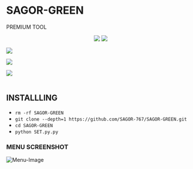 # SAGOR-GREEN
PREMIUM TOOL
<p align="center" width="100%" height="auto">
    <img src="https://img.shields.io/github/followers/SAGOR-767?style=flat"/>
    <img src="https://img.shields.io/github/stars/SAGOR-767?style=flat"/>
</p>

[![](https://img.shields.io/badge/Facebook-blue?logo=Facebook&logoColor=blue&labelColor=white)](https://www.facebook.com/X1.SAGOR.69)

[![](https://img.shields.io/badge/Messenger-red?logo=Messenger&logoColor=red&labelColor=black)](https://m.me/X1.SAGOR.69) <br>

[![](https://img.shields.io/badge/Whatsapp-CHAT-red?logo=Whatsapp&logoColor=Brightgreen&labelColor=white)](https://wa.me/+8801894397236?text=HEY+SAGOR-143) <br><br>

## <b>INSTALLLING</b>

- `rm -rf SAGOR-GREEN`
- `git clone --depth=1 https://github.com/SAGOR-767/SAGOR-GREEN.git`
- `cd SAGOR-GREEN`
- `python SET.py.py`

### MENU SCREENSHOT

![Menu-Image](https://github.com/younis-dgk/Xyz/blob/main/Screenshot/XYZ_MENU.jpg)

